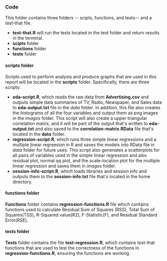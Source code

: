 ### Code 

This folder contains three folders -- scipts, functions, and tests-- and a test-that file. 

* **test-that.R** will run the tests located in the test folder and return results in the terminal.
* **scipts** folder
* **functions** folder
* **tests** folder

#### scripts folder
Scripts used to perform analysis and produce graphs that are used in this report will be located in the **scripts** folder. Specifically, there are three scripts: 

* **eda-script.R**, which reads the raw data from **Advertising.csv** and outputs simple data summaries of TV, Radio, Newspaper, and Sales data to **eda-output.txt** file in the *data* folder. In addition, this file also creates the histograms of all the four variables and output them as png images in the *images* folder. This script will also create a upper triangular correlation matrix, and it will be part of the output that's written to **eda-output.txt** and also saved to the **correlation-matrix.RData** file that's located in the **data** folder.   
* **regression-script.R**, which runs three simple linear regressions and a multiple linear regreesion in R and saves the models into RData file in *data* folder for future uses. This script also genenates a scatterplots for all pairs of variables used in the simple linear regression and also residual plot, normal qq plot, and the scale-location plot for the multiple linear regression and saves them in *images* folder.   
* **session-info-script.R**, which loads libraries and session info and outputs them to the **session-info.txt** file that's located in the home directory.   

#### functions folder
**Functions** folder contains **regression-functions.R** file which contains functions used to calculate Residual Sum of Squares (RSS), Total Sum of Squares(TSS), R-Squared value(R2), F-Statistic(F), and Residual Standard Error(RSE).

#### tests folder
**Tests** folder contains the file **test-regression.R**, which contains test-that functions that are used to test the correctness of the functions in **regression-functions.R**, ensuring the functions are working.  
